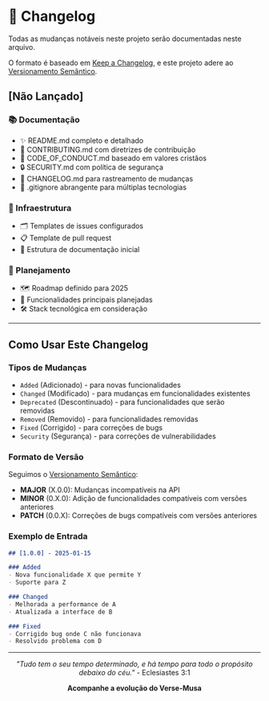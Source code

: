 # 📝 Changelog

Todas as mudanças notáveis neste projeto serão documentadas neste arquivo.

O formato é baseado em [Keep a Changelog](https://keepachangelog.com/pt-BR/1.0.0/),
e este projeto adere ao [Versionamento Semântico](https://semver.org/lang/pt-BR/).

## [Não Lançado]

### 📚 Documentação
- ✨ README.md completo e detalhado
- 📖 CONTRIBUTING.md com diretrizes de contribuição
- 🤝 CODE_OF_CONDUCT.md baseado em valores cristãos
- 🔒 SECURITY.md com política de segurança
- 📝 CHANGELOG.md para rastreamento de mudanças
- 🚫 .gitignore abrangente para múltiplas tecnologias

### 🎯 Infraestrutura
- 🗂️ Templates de issues configurados
- 📋 Template de pull request
- 📁 Estrutura de documentação inicial

### 🚀 Planejamento
- 🗺️ Roadmap definido para 2025
- 🎨 Funcionalidades principais planejadas
- 🛠️ Stack tecnológica em consideração

---

## Como Usar Este Changelog

### Tipos de Mudanças

- `Added` (Adicionado) - para novas funcionalidades
- `Changed` (Modificado) - para mudanças em funcionalidades existentes
- `Deprecated` (Descontinuado) - para funcionalidades que serão removidas
- `Removed` (Removido) - para funcionalidades removidas
- `Fixed` (Corrigido) - para correções de bugs
- `Security` (Segurança) - para correções de vulnerabilidades

### Formato de Versão

Seguimos o [Versionamento Semântico](https://semver.org/):
- **MAJOR** (X.0.0): Mudanças incompatíveis na API
- **MINOR** (0.X.0): Adição de funcionalidades compatíveis com versões anteriores
- **PATCH** (0.0.X): Correções de bugs compatíveis com versões anteriores

### Exemplo de Entrada

```markdown
## [1.0.0] - 2025-01-15

### Added
- Nova funcionalidade X que permite Y
- Suporte para Z

### Changed
- Melhorada a performance de A
- Atualizada a interface de B

### Fixed
- Corrigido bug onde C não funcionava
- Resolvido problema com D
```

---

<div align="center">

*"Tudo tem o seu tempo determinado, e há tempo para todo o propósito debaixo do céu."* - Eclesiastes 3:1

**Acompanhe a evolução do Verse-Musa**

</div>
